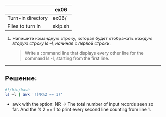 | 			         |	ex06	          |
| ------------------ | -------------------|
| Turn-in directory  | 	ex06/	      	  |
| Files to turn in   |  skip.sh           |

1. Напишите командную строку, которая будет отображать *каждую вторую строку ls –l, начиная с первой строки*.
   > Write a command line that displays every other line for the command ls -l, starting from the first line.

---

## Решение: ##

```bash
#!/bin/bash
ls –l |	awk '!(NR%2 == 1)'
```

* awk with the option: NR → The total number of input records seen so far. And the % 2 == 1 to print every second line counting from line 1.